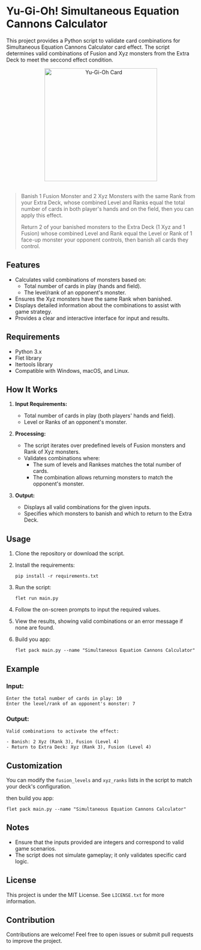 # Yu-Gi-Oh! Simultaneous Equation Cannons Calculator

This project provides a Python script to validate card combinations for Simultaneous Equation Cannons Calculator card effect. The script determines valid combinations of Fusion and Xyz monsters from the Extra Deck to meet the seccond effect condition.
<br>
<div align="center">
  <img src="https://static.wikia.nocookie.net/yugioh/images/2/2e/SimultaneousEquationCannons-LEDE-EN-C-1E.png/revision/latest?cb=20240429230120" alt="Yu-Gi-Oh Card" width="300">
</div>
<br>


>Banish 1 Fusion Monster and 2 Xyz Monsters with the same Rank from your Extra Deck, whose combined Level and Ranks equal the total number of cards in both player's hands and on the field, then you can apply this effect.
>
>Return 2 of your banished monsters to the Extra Deck (1 Xyz and 1 Fusion) whose combined Level and Rank equal the Level or Rank of 1 face-up monster your opponent controls, then banish all cards they control.



## Features
- Calculates valid combinations of monsters based on:
  - Total number of cards in play (hands and field).
  - The level/rank of an opponent's monster.
- Ensures the Xyz monsters have the same Rank when banished.
- Displays detailed information about the combinations to assist with game strategy.
- Provides a clear and interactive interface for input and results.

## Requirements
- Python 3.x
- Flet library
- Itertools library
- Compatible with Windows, macOS, and Linux.

## How It Works
1. **Input Requirements:**
   - Total number of cards in play (both players' hands and field).
   - Level or Ranks of an opponent's monster.

2. **Processing:**
   - The script iterates over predefined levels of Fusion monsters and Rank of Xyz monsters.
   - Validates combinations where:
     - The sum of levels and Rankses matches the total number of cards.
     - The combination allows returning monsters to match the opponent's monster.

3. **Output:**
   - Displays all valid combinations for the given inputs.
   - Specifies which monsters to banish and which to return to the Extra Deck.

## Usage
1. Clone the repository or download the script.
2. Install the requirements:
   ```
   pip install -r requirements.txt
   ```
3. Run the script:
   
   ```
   flet run main.py
   ```
4. Follow the on-screen prompts to input the required values.
5. View the results, showing valid combinations or an error message if none are found.
6. Build you app: 
   ```
   flet pack main.py --name "Simultaneous Equation Cannons Calculator"
   ```

## Example
### Input:
```
Enter the total number of cards in play: 10
Enter the level/rank of an opponent's monster: 7
```
### Output:
```
Valid combinations to activate the effect:

- Banish: 2 Xyz (Rank 3), Fusion (Level 4)
- Return to Extra Deck: Xyz (Rank 3), Fusion (Level 4)
```

## Customization
You can modify the `fusion_levels` and `xyz_ranks` lists in the script to match your deck's configuration.

then build you app: 
```
flet pack main.py --name "Simultaneous Equation Cannons Calculator"
```

## Notes
- Ensure that the inputs provided are integers and correspond to valid game scenarios.
- The script does not simulate gameplay; it only validates specific card logic.

## License

This project is under the MIT License. See `LICENSE.txt` for more information.

## Contribution
Contributions are welcome! Feel free to open issues or submit pull requests to improve the project.
